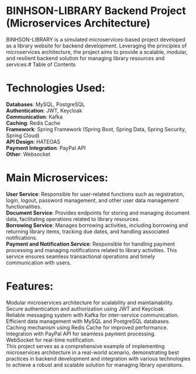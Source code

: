 # BINHSON-LIBRARY Backend Project (Microservices Architecture)
BINHSON-LIBRARY is a simulated microservices-based project developed as a library website for backend development. Leveraging the principles of microservices architecture, the project aims to provide a scalable, modular, and resilient backend solution for managing library resources and services.# Table of Contents
# Technologies Used:
**Databases**: MySQL, PostgreSQL \
**Authentication**: JWT, Keycloak \
**Communication**: Kafka \
**Caching**: Redis Cache \
**Framework**: Spring Framework (Spring Boot, Spring Data, Spring Security, Spring Cloud)\
**API Design**: HATEOAS\
**Payment Integration**: PayPal API\
**Other**: Websocket
# Main Microservices:
**User Service**: 
Responsible for user-related functions such as registration, login, logout, password management, and other user data management functionalities. \
**Document Service**:
Provides endpoints for storing and managing document data, facilitating operations related to library resources.\
**Borrowing Service**:
Manages borrowing activities, including borrowing and returning library items, tracking due dates, and handling associated notifications.\
**Payment and Notification Service**:
Responsible for handling payment processing and managing notifications related to library activities. This service ensures seamless transactional operations and timely communication with users.
# Features:
Modular microservices architecture for scalability and maintainability.\
Secure authentication and authorization using JWT and Keycloak.\
Reliable messaging system with Kafka for inter-service communication.\
Efficient data management with MySQL and PostgreSQL databases.\
Caching mechanism using Redis Cache for improved performance.\
Integration with PayPal API for seamless payment processing.\
WebSocket for real-time notification.\
This project serves as a comprehensive example of implementing microservices architecture in a real-world scenario, demonstrating best practices in backend development and integration with various technologies to achieve a robust and scalable solution for managing library operations.


